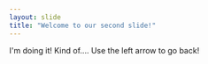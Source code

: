 ```yaml
---
layout: slide
title: "Welcome to our second slide!"
---
```

I'm doing it! Kind of....
Use the left arrow to go back!
